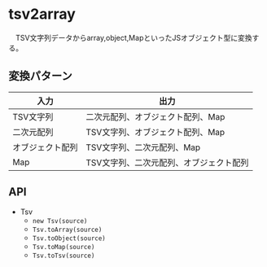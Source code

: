 # tsv2array

　TSV文字列データからarray,object,MapといったJSオブジェクト型に変換する。

## 変換パターン

入力|出力
----|----
TSV文字列|二次元配列、オブジェクト配列、Map
二次元配列|TSV文字列、オブジェクト配列、Map
オブジェクト配列|TSV文字列、二次元配列、Map
Map|TSV文字列、二次元配列、オブジェクト配列

## API

* Tsv
    * `new Tsv(source)`
    * `Tsv.toArray(source)`
    * `Tsv.toObject(source)`
    * `Tsv.toMap(source)`
    * `Tsv.toTsv(source)`

